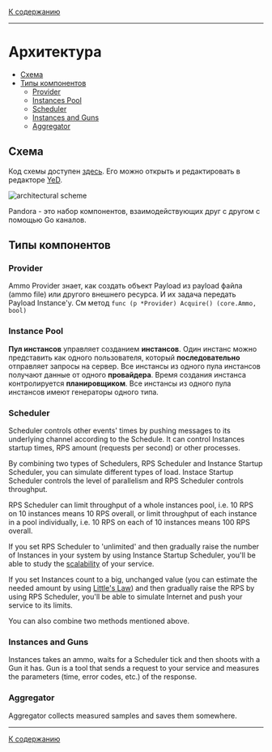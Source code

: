 [К содержанию](index.md)

---

# Архитектура

- [Схема](#схема)
- [Типы компонентов](#типы-компонентов)
    - [Provider](#provider)
    - [Instances Pool](#instances-pool)
    - [Scheduler](#scheduler)
    - [Instances and Guns](#instances-and-guns)
    - [Aggregator](#aggregator)

## Схема

Код схемы доступен [здесь](../images/architecture.graphml).
Его можно открыть и редактировать в редакторе [YeD](https://www.yworks.com/en/products/yfiles/yed/).

![architectural scheme](../images/architecture.png)

Pandora - это набор компонентов, взаимодействующих друг с другом с помощью Go каналов.

## Типы компонентов

### Provider

Ammo Provider знает, как создать объект Payload из payload файла (ammo file) или другого внешнего ресурса.
И их задача передать Payload Instance'у. См метод `func (p *Provider) Acquire() (core.Ammo, bool)`

### Instance Pool

**Пул инстансов** управляет созданием **инстансов**. Один инстанс можно представить как одного пользователя, который
**последовательно** отправляет запросы на сервер. Все инстансы из одного пула инстансов получают данные от одного
**провайдера**. Время создания инстанса контролируется **планировщиком**. Все инстансы из одного пула инстансов имеют генераторы
одного типа.

### Scheduler

Scheduler controls other events' times by pushing messages to its underlying channel according to the Schedule.
It can control Instances startup times, RPS amount (requests per second) or other processes.

By combining two types of Schedulers, RPS Scheduler and Instance Startup Scheduler, you can simulate different types of
load.
Instace Startup Scheduler controls the level of parallelism and RPS Scheduler controls throughput.

RPS Scheduler can limit throughput of a whole instances pool, i.e. 10 RPS on 10 instances means 10 RPS overall, or
limit throughput of each instance in a pool individually, i.e. 10 RPS on each of 10 instances means 100 RPS overall.

If you set RPS Scheduler to 'unlimited' and then gradually raise the number of Instances in your system by using
Instance
Startup Scheduler, you'll be able to study
the [scalability](http://www.perfdynamics.com/Manifesto/USLscalability.html)
of your service.

If you set Instances count to a big, unchanged value (you can estimate the needed amount by using
[Little's Law](https://en.wikipedia.org/wiki/Little%27s_law)) and then gradually raise the RPS by using RPS Scheduler,
you'll be able to simulate Internet and push your service to its limits.

You can also combine two methods mentioned above.

### Instances and Guns

Instances takes an ammo, waits for a Scheduler tick and then shoots with a Gun it has. Gun is a tool that sends
a request to your service and measures the parameters (time, error codes, etc.) of the response.

### Aggregator

Aggregator collects measured samples and saves them somewhere.

---

[К содержанию](index.md)
